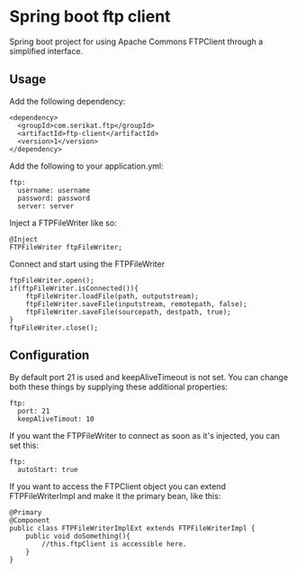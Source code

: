 # Spring boot ftp client

Spring boot project for using Apache Commons FTPClient through a simplified interface.

## Usage

Add the following dependency:

```
<dependency>
  <groupId>com.serikat.ftp</groupId>
  <artifactId>ftp-client</artifactId>
  <version>1</version>
</dependency>
```

Add the following to your application.yml:

```
ftp:
  username: username
  password: password
  server: server
```

Inject a FTPFileWriter like so:

```
@Inject
FTPFileWriter ftpFileWriter;
```

Connect and start using the FTPFileWriter

```
ftpFileWriter.open();
if(ftpFileWriter.isConnected()){
    ftpFileWriter.loadFile(path, outputstream);
    ftpFileWriter.saveFile(inputstream, remotepath, false);
    ftpFileWriter.saveFile(sourcepath, destpath, true);
}
ftpFileWriter.close();
```


## Configuration

By default port 21 is used and keepAliveTimeout is not set. You can change both these things by supplying these additional properties:

```
ftp:
  port: 21
  keepAliveTimout: 10
```

If you want the FTPFileWriter to connect as soon as it's injected, you can set this:

```
ftp:
  autoStart: true
```

If you want to access the FTPClient object you can extend FTPFileWriterImpl and make it the primary bean, like this:

```
@Primary
@Component
public class FTPFileWriterImplExt extends FTPFileWriterImpl {
    public void doSomething(){
        //this.ftpClient is accessible here.
    }
}
```

